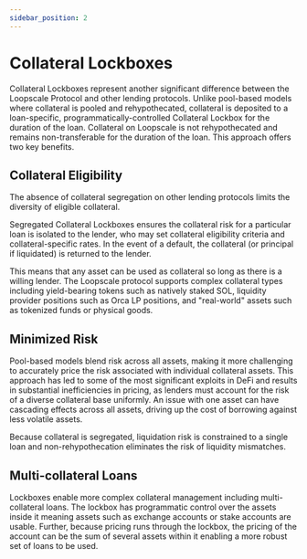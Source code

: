 ```yaml
---
sidebar_position: 2
---
```

# Collateral Lockboxes
Collateral Lockboxes represent another significant difference between the Loopscale Protocol and other lending protocols. Unlike pool-based models where collateral is pooled and rehypothecated, collateral is deposited to a loan-specific, programmatically-controlled Collateral Lockbox for the duration of the loan. Collateral on Loopscale is not rehypothecated and remains non-transferable for the duration of the loan. This approach offers two key benefits.

## Collateral Eligibility
The absence of collateral segregation on other lending protocols limits the diversity of eligible collateral. 

Segregated Collateral Lockboxes ensures the collateral risk for a particular loan is isolated to the lender, who may set collateral eligibility criteria and collateral-specific rates. In the event of a default, the collateral (or principal if liquidated) is returned to the lender.

This means that any asset can be used as collateral so long as there is a willing lender. The Loopscale protocol supports complex collateral types including yield-bearing tokens such as natively staked SOL, liquidity provider positions such as Orca LP positions, and "real-world" assets such as tokenized funds or physical goods.

## Minimized Risk
Pool-based models blend risk across all assets, making it more challenging to accurately price the risk associated with individual collateral assets. This approach has led to some of the most significant exploits in DeFi and results in substantial inefficiencies in pricing, as lenders must account for the risk of a diverse collateral base uniformly. An issue with one asset can have cascading effects across all assets, driving up the cost of borrowing against less volatile assets.

Because collateral is segregated, liquidation risk is constrained to a single loan and non-rehypothecation eliminates the risk of liquidity mismatches.

## Multi-collateral Loans
Lockboxes enable more complex collateral management including multi-collateral loans. The lockbox has programmatic control over the assets inside it meaning assets such as exchange accounts or stake accounts are usable. Further, because pricing runs through the lockbox, the pricing of the account can be the sum of several assets within it enabling a more robust set of loans to be used.